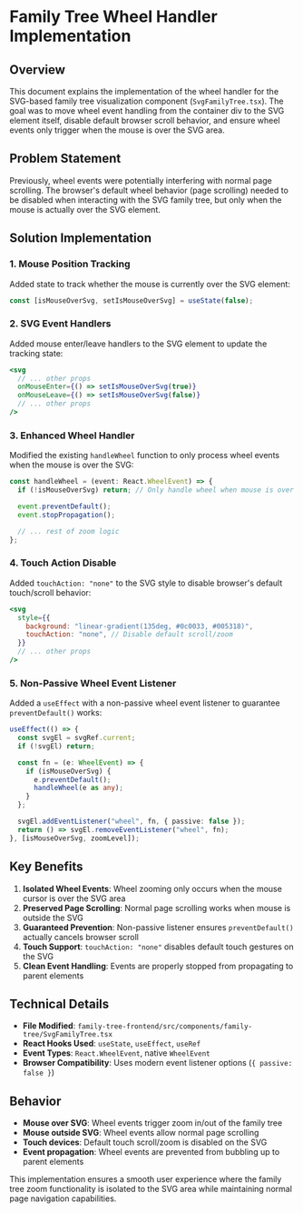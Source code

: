 # Family Tree Wheel Handler Implementation

## Overview

This document explains the implementation of the wheel handler for the SVG-based family tree visualization component (`SvgFamilyTree.tsx`). The goal was to move wheel event handling from the container div to the SVG element itself, disable default browser scroll behavior, and ensure wheel events only trigger when the mouse is over the SVG area.

## Problem Statement

Previously, wheel events were potentially interfering with normal page scrolling. The browser's default wheel behavior (page scrolling) needed to be disabled when interacting with the SVG family tree, but only when the mouse is actually over the SVG element.

## Solution Implementation

### 1. Mouse Position Tracking

Added state to track whether the mouse is currently over the SVG element:

```typescript
const [isMouseOverSvg, setIsMouseOverSvg] = useState(false);
```

### 2. SVG Event Handlers

Added mouse enter/leave handlers to the SVG element to update the tracking state:

```jsx
<svg
  // ... other props
  onMouseEnter={() => setIsMouseOverSvg(true)}
  onMouseLeave={() => setIsMouseOverSvg(false)}
  // ... other props
/>
```

### 3. Enhanced Wheel Handler

Modified the existing `handleWheel` function to only process wheel events when the mouse is over the SVG:

```typescript
const handleWheel = (event: React.WheelEvent) => {
  if (!isMouseOverSvg) return; // Only handle wheel when mouse is over SVG

  event.preventDefault();
  event.stopPropagation();

  // ... rest of zoom logic
};
```

### 4. Touch Action Disable

Added `touchAction: "none"` to the SVG style to disable browser's default touch/scroll behavior:

```jsx
<svg
  style={{
    background: "linear-gradient(135deg, #0c0033, #005318)",
    touchAction: "none", // Disable default scroll/zoom
  }}
  // ... other props
/>
```

### 5. Non-Passive Wheel Event Listener

Added a `useEffect` with a non-passive wheel event listener to guarantee `preventDefault()` works:

```typescript
useEffect(() => {
  const svgEl = svgRef.current;
  if (!svgEl) return;

  const fn = (e: WheelEvent) => {
    if (isMouseOverSvg) {
      e.preventDefault();
      handleWheel(e as any);
    }
  };

  svgEl.addEventListener("wheel", fn, { passive: false });
  return () => svgEl.removeEventListener("wheel", fn);
}, [isMouseOverSvg, zoomLevel]);
```

## Key Benefits

1. **Isolated Wheel Events**: Wheel zooming only occurs when the mouse cursor is over the SVG area
2. **Preserved Page Scrolling**: Normal page scrolling works when mouse is outside the SVG
3. **Guaranteed Prevention**: Non-passive listener ensures `preventDefault()` actually cancels browser scroll
4. **Touch Support**: `touchAction: "none"` disables default touch gestures on the SVG
5. **Clean Event Handling**: Events are properly stopped from propagating to parent elements

## Technical Details

- **File Modified**: `family-tree-frontend/src/components/family-tree/SvgFamilyTree.tsx`
- **React Hooks Used**: `useState`, `useEffect`, `useRef`
- **Event Types**: `React.WheelEvent`, native `WheelEvent`
- **Browser Compatibility**: Uses modern event listener options (`{ passive: false }`)

## Behavior

- **Mouse over SVG**: Wheel events trigger zoom in/out of the family tree
- **Mouse outside SVG**: Wheel events allow normal page scrolling
- **Touch devices**: Default touch scroll/zoom is disabled on the SVG
- **Event propagation**: Wheel events are prevented from bubbling up to parent elements

This implementation ensures a smooth user experience where the family tree zoom functionality is isolated to the SVG area while maintaining normal page navigation capabilities.
